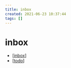 ```yaml
---
title: inbox
created: 2021-06-23 10:37:44
tags: []
---
```


# inbox

- [[inbox]]
- [[todo]]
  
[//begin]: # "Autogenerated link references for markdown compatibility"
[inbox]: inbox.md "Inbox"
[todo]: todo.md "Todo"
[//end]: # "Autogenerated link references"

